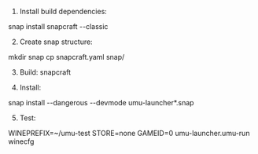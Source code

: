 1. Install build dependencies:

snap install snapcraft --classic

2. Create snap structure:

mkdir snap
cp snapcraft.yaml snap/

3. Build:
snapcraft

4. Install:

snap install --dangerous --devmode umu-launcher*.snap

5. Test:

WINEPREFIX=~/umu-test STORE=none GAMEID=0 umu-launcher.umu-run winecfg
